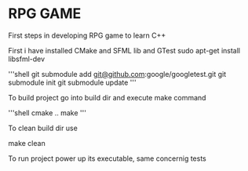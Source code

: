 # RPG GAME
First steps in developing RPG game to learn C++

First i have installed CMake and SFML lib and GTest
sudo apt-get install libsfml-dev

'''shell
git submodule add git@github.com:google/googletest.git
git submodule init
git submodule update
'''

To build project go into build dir and execute make command

'''shell
cmake ..
make
'''

To clean build dir use 

make clean

To run project power up its executable, same concernig tests